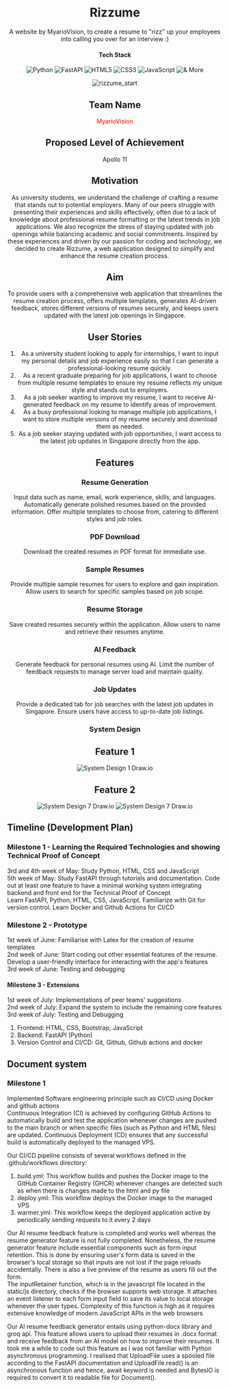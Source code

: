 <div align="center">
  <h1>Rizzume</h1>

A website by MyarioVision, to create a resume to "rizz" up your employees into calling you over for an interview  :)

#### Tech Stack

![Python](https://img.shields.io/badge/Python-FFD43B?style=flat-square&logo=python&logoColor=blue)
![FastAPI](https://img.shields.io/badge/FastAPI-005571?style=flat-square&logo=fastapi)
![HTML5](https://img.shields.io/badge/HTML5-E34F26?style=flat-square&logo=html5&logoColor=white)
![CSS3](https://img.shields.io/badge/CSS3-1572B6?style=flat-square&logo=css3&logoColor=white)
![JavaScript](https://img.shields.io/badge/logo-javascript-blue?logo=javascript)
![& More](https://custom-icon-badges.demolab.com/badge/And_More-white?style=flat-square&logo=plus&logoColor=black)

![rizzume_start](start_screen.png)

## Team Name

<span style = "color : red"> MyarioVision </span>

## Proposed Level of Achievement

Apollo 11

## Motivation

As university students, we understand the challenge of crafting a resume that stands out to potential employers. Many of our peers struggle with presenting their experiences and skills effectively, often due to a lack of knowledge about professional resume formatting or the latest trends in job applications. We also recognize the stress of staying updated with job openings while balancing academic and social commitments. Inspired by these experiences and driven by our passion for coding and technology, we decided to create Rizzume, a web application designed to simplify and enhance the resume creation process.

## Aim

To provide users with a comprehensive web application that streamlines the resume creation process, offers multiple templates, generates AI-driven feedback, stores different versions of resumes securely, and keeps users updated with the latest job openings in Singapore.

## User Stories

1) As a university student looking to apply for internships, I want to input my personal details and job experience easily so that I can generate a professional-looking resume quickly.
2) As a recent graduate preparing for job applications, I want to choose from multiple resume templates to ensure my resume reflects my unique style and stands out to employers.
3) As a job seeker wanting to improve my resume, I want to receive AI-generated feedback on my resume to identify areas of improvement.
4) As a busy professional looking to manage multiple job applications, I want to store multiple versions of my resume securely and download them as needed.
5) As a job seeker staying updated with job opportunities, I want access to the latest job updates in Singapore directly from the app.

## Features

### Resume Generation

Input data such as name, email, work experience, skills, and languages.
Automatically generate polished resumes based on the provided information.
Offer multiple templates to choose from, catering to different styles and job roles.

### PDF Download

Download the created resumes in PDF format for immediate use.

### Sample Resumes

Provide multiple sample resumes for users to explore and gain inspiration.
Allow users to search for specific samples based on job scope.

### Resume Storage

Save created resumes securely within the application.
Allow users to name and retrieve their resumes anytime.

### AI Feedback

Generate feedback for personal resumes using AI.
Limit the number of feedback requests to manage server load and maintain quality.

### Job Updates

Provide a dedicated tab for job searches with the latest job updates in Singapore.
Ensure users have access to up-to-date job listings.

### System Design

## Feature 1

![System Design 1 Draw.io](system_design_1.png)

## Feature 2

![System Design 7 Draw.io](system_design_7.png)
![System Design 7 Draw.io](system_design_2.png)

</div>

## Timeline (Development Plan)

### Milestone 1 - Learning the Required Technologies and showing Technical Proof of Concept

3rd and 4th week of May: Study Python, HTML, CSS and JavaScript\
5th week of May: Study FastAPI through tutorials and documentation. Code out at least one feature to have a minimal working system integrating backend and front end for the Technical Proof of Concept\
Learn FastAPI, Python, HTML, CSS, JavaScript. Familiarize with Git for version control. Learn Docker and Github Actions for CI/CD

### Milestone 2 - Prototype

1st week of June: Familiarise with Latex for the creation of resume templates\
2nd week of June: Start coding out other essential features of the resume. Develop a user-friendly interface for interacting with the app's features\
3rd week of June: Testing and debugging

#### Milestone 3 - Extensions

1st week of July: Implementations of peer teams' suggestions\
2nd week of July: Expand the system to include the remaining core features\
3rd week of July: Testing and Debugging

1) Frontend: HTML, CSS, Bootstrap, JavaScript
2) Backend: FastAPI (Python)
3) Version Control and CI/CD: Git, Github, Github actions and docker

## Document system

### Milestone 1

Implemented Software engineering principle such as CI/CD using Docker and github actions\
Continuous Integration (CI) is achieved by configuring GitHub Actions to automatically build and test the application whenever changes are pushed to the main branch or when specific files (such as Python and HTML files) are updated. Continuous Deployment (CD) ensures that any successful build is automatically deployed to the managed VPS.

Our CI/CD pipeline consists of several workflows defined in the .github/workflows directory:

1) build.yml: This workflow builds and pushes the Docker image to the GitHub Container Registry (GHCR) whenever changes are detected such as when there is changes made to the html and py file
2) deploy.yml: This workflow deploys the Docker image to the managed VPS
3) warmer.yml: This workflow keeps the deployed application active by periodically sending requests to it every 2 days

Our AI resume feedback feature is completed and works well whereas the resume generator feature is not fully completed. Nonetheless, the resume generator feature include essential components such as form input retention. This is done by ensuring user's form data is saved in the browser's local storage so that inputs are not lost if the page reloads accidentally. There is also a live preview of the resume as users fill out the form.\
The inputRetainer function, which is in the javascript file located in the static/js directory, checks if the browser supports web storage. It attaches an event listener to each form input field to save its value to local storage whenever the user types.
Complexity of this function is high as it requires extensive knowledge of modern JavaScript APIs in the web browsers

Our AI resume feedback generator entails using python-docx library and groq api.  This feature allows users to upload their resumes in .docx format and receive feedback from an AI model on how to improve their resumes. It took me a while to code out this feature as I was not familiar with Python asynchronous programming. I realised that UploadFile uses a spooled file according to the FastAPI documentation and UploadFile.read() is an asynchronous function and hence, await keyword is needed and BytesIO is required to convert it to readable file for Document().
